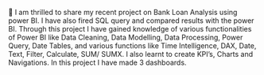 	I am thrilled to share my recent project on Bank Loan Analysis using power BI. I have also fired SQL query and compared results with the power BI.  Through this project I have gained knowledge of various functionalities of Power BI like Data Cleaning, Data Modelling, Data Processing, Power Query, Date Tables, and various functions like Time Intelligence, DAX, Date, Text, Filter, Calculate, SUM/ SUMX. I also learnt to create KPI’s, Charts and Navigations. In this project I have made 3 dashboards.
